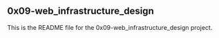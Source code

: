 0x09-web_infrastructure_design
---------------------------------------------------------------------------------------------------------------------

This is the README file for the 0x09-web_infrastructure_design project.
